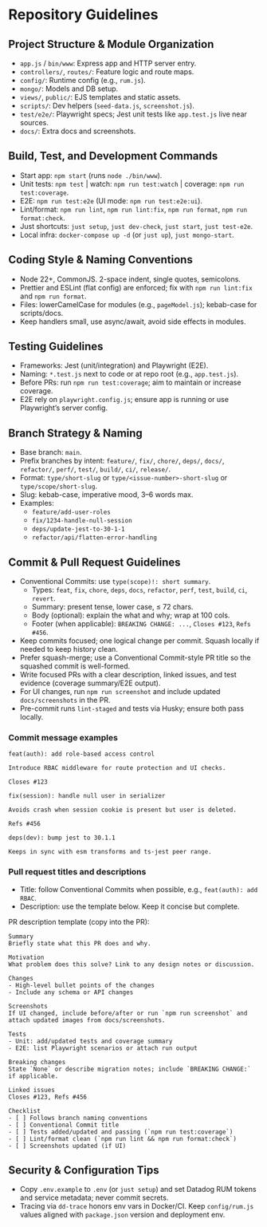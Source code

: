 # Repository Guidelines

## Project Structure & Module Organization

- `app.js` / `bin/www`: Express app and HTTP server entry.
- `controllers/`, `routes/`: Feature logic and route maps.
- `config/`: Runtime config (e.g., `rum.js`).
- `mongo/`: Models and DB setup.
- `views/`, `public/`: EJS templates and static assets.
- `scripts/`: Dev helpers (`seed-data.js`, `screenshot.js`).
- `test/e2e/`: Playwright specs; Jest unit tests like `app.test.js` live near sources.
- `docs/`: Extra docs and screenshots.

## Build, Test, and Development Commands

- Start app: `npm start` (runs `node ./bin/www`).
- Unit tests: `npm test` | watch: `npm run test:watch` | coverage: `npm run test:coverage`.
- E2E: `npm run test:e2e` (UI mode: `npm run test:e2e:ui`).
- Lint/format: `npm run lint`, `npm run lint:fix`, `npm run format`, `npm run format:check`.
- Just shortcuts: `just setup`, `just dev-check`, `just start`, `just test-e2e`.
- Local infra: `docker-compose up -d` (or `just up`), `just mongo-start`.

## Coding Style & Naming Conventions

- Node 22+, CommonJS. 2-space indent, single quotes, semicolons.
- Prettier and ESLint (flat config) are enforced; fix with `npm run lint:fix` and `npm run format`.
- Files: lowerCamelCase for modules (e.g., `pageModel.js`); kebab-case for scripts/docs.
- Keep handlers small, use async/await, avoid side effects in modules.

## Testing Guidelines

- Frameworks: Jest (unit/integration) and Playwright (E2E).
- Naming: `*.test.js` next to code or at repo root (e.g., `app.test.js`).
- Before PRs: run `npm run test:coverage`; aim to maintain or increase coverage.
- E2E rely on `playwright.config.js`; ensure app is running or use Playwright’s server config.

## Branch Strategy & Naming

- Base branch: `main`.
- Prefix branches by intent: `feature/`, `fix/`, `chore/`, `deps/`, `docs/`, `refactor/`, `perf/`, `test/`, `build/`, `ci/`, `release/`.
- Format: `type/short-slug` or `type/<issue-number>-short-slug` or `type/scope/short-slug`.
- Slug: kebab-case, imperative mood, 3–6 words max.
- Examples:
  - `feature/add-user-roles`
  - `fix/1234-handle-null-session`
  - `deps/update-jest-to-30-1-1`
  - `refactor/api/flatten-error-handling`

## Commit & Pull Request Guidelines

- Conventional Commits: use `type(scope)!: short summary`.
  - Types: `feat`, `fix`, `chore`, `deps`, `docs`, `refactor`, `perf`, `test`, `build`, `ci`, `revert`.
  - Summary: present tense, lower case, ≤ 72 chars.
  - Body (optional): explain the what and why; wrap at 100 cols.
  - Footer (when applicable): `BREAKING CHANGE: ...`, `Closes #123`, `Refs #456`.
- Keep commits focused; one logical change per commit. Squash locally if needed to keep history clean.
- Prefer squash-merge; use a Conventional Commit-style PR title so the squashed commit is well-formed.
- Write focused PRs with a clear description, linked issues, and test evidence (coverage summary/E2E output).
- For UI changes, run `npm run screenshot` and include updated `docs/screenshots` in the PR.
- Pre-commit runs `lint-staged` and tests via Husky; ensure both pass locally.

### Commit message examples

```
feat(auth): add role-based access control

Introduce RBAC middleware for route protection and UI checks.

Closes #123
```

```
fix(session): handle null user in serializer

Avoids crash when session cookie is present but user is deleted.

Refs #456
```

```
deps(dev): bump jest to 30.1.1

Keeps in sync with esm transforms and ts-jest peer range.
```

### Pull request titles and descriptions

- Title: follow Conventional Commits when possible, e.g., `feat(auth): add RBAC`.
- Description: use the template below. Keep it concise but complete.

PR description template (copy into the PR):

```
Summary
Briefly state what this PR does and why.

Motivation
What problem does this solve? Link to any design notes or discussion.

Changes
- High-level bullet points of the changes
- Include any schema or API changes

Screenshots
If UI changed, include before/after or run `npm run screenshot` and attach updated images from docs/screenshots.

Tests
- Unit: add/updated tests and coverage summary
- E2E: list Playwright scenarios or attach run output

Breaking changes
State `None` or describe migration notes; include `BREAKING CHANGE:` if applicable.

Linked issues
Closes #123, Refs #456

Checklist
- [ ] Follows branch naming conventions
- [ ] Conventional Commit title
- [ ] Tests added/updated and passing (`npm run test:coverage`)
- [ ] Lint/format clean (`npm run lint && npm run format:check`)
- [ ] Screenshots updated (if UI)
```

## Security & Configuration Tips

- Copy `.env.example` to `.env` (or `just setup`) and set Datadog RUM tokens and service metadata;
  never commit secrets.
- Tracing via `dd-trace` honors env vars in Docker/CI. Keep `config/rum.js` values aligned with
  `package.json` version and deployment env.
